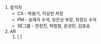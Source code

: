 1. 참석자
	- CX - 박용기, 이상헌 차장
	- PM - 송재국 수석, 유은상 부장, 최정오 수석
	- SE그룹 - 한창진, 박범철, 윤성민, 김효승
2. AR
	1. [ ] 